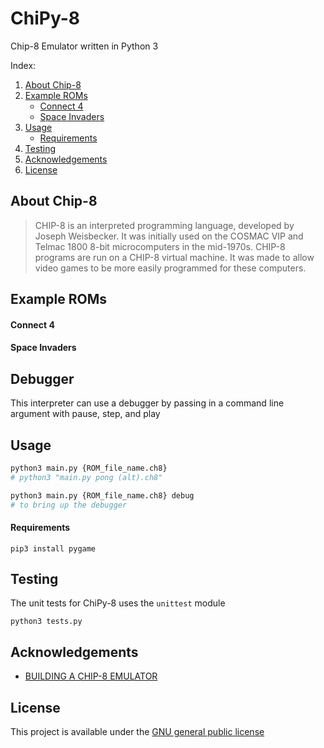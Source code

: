 # ChiPy-8

Chip-8 Emulator written in Python 3

Index:
1. [About Chip-8](#About-Chip-8)
2. [Example ROMs](#Example-ROMs)
    - [Connect 4](#Connect-4)
    - [Space Invaders](#Space-Invaders)
3. [Usage](#Usage)
    - [Requirements](#Requirements)
5. [Testing](#Testing)
6. [Acknowledgements](#Acknowledgements)
7. [License](#License)

## About Chip-8
> CHIP-8 is an interpreted programming language, developed by Joseph Weisbecker. It was initially used on the COSMAC VIP and Telmac 1800 8-bit microcomputers in the mid-1970s. CHIP-8 programs are run on a CHIP-8 virtual machine. It was made to allow video games to be more easily programmed for these computers.

## Example ROMs

#### Connect 4

#### Space Invaders

## Debugger
This interpreter can use a debugger by passing in a command line argument with pause, step, and play

## Usage
```Python
python3 main.py {ROM_file_name.ch8}
# python3 "main.py pong (alt).ch8"
```

```Python
python3 main.py {ROM_file_name.ch8} debug
# to bring up the debugger
```

#### Requirements
```
pip3 install pygame
```

## Testing
The unit tests for ChiPy-8 uses the `unittest` module
```
python3 tests.py
```

## Acknowledgements
 * [BUILDING A CHIP-8 EMULATOR](https://austinmorlan.com/posts/chip8_emulator/)
 

## License
This project is available under the [GNU general public license](https://github.com/NateRiz/ChiPy-8/blob/master/LICENSE)

